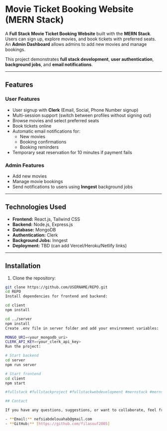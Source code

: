 # Movie Ticket Booking Website (MERN Stack)

A **Full Stack Movie Ticket Booking Website** built with the **MERN Stack**. Users can sign up, explore movies, and book tickets with preferred seats. An **Admin Dashboard** allows admins to add new movies and manage bookings.  

This project demonstrates **full stack development**, **user authentication**, **background jobs**, and **email notifications**.

---

## Features

### User Features
- User signup with **Clerk** (Email, Social, Phone Number signup)
- Multi-session support (switch between profiles without signing out)
- Browse movies and select preferred seats
- Book tickets online
- Automatic email notifications for:
  - New movies
  - Booking confirmations
  - Booking reminders
- Temporary seat reservation for 10 minutes if payment fails

### Admin Features
- Add new movies
- Manage movie bookings
- Send notifications to users using **Inngest** background jobs

---

## Technologies Used
- **Frontend:** React.js, Tailwind CSS
- **Backend:** Node.js, Express.js
- **Database:** MongoDB
- **Authentication:** Clerk
- **Background Jobs:** Inngest
- **Deployment:** TBD (can add Vercel/Heroku/Netlify links)

---

## Installation

1. Clone the repository:

```bash
git clone https://github.com/USERNAME/REPO.git
cd REPO
Install dependencies for frontend and backend:

cd client
npm install

cd ../server
npm install
Create .env file in server folder and add your environment variables:

MONGO_URI=<your_mongodb_uri>
CLERK_API_KEY=<your_clerk_api_key>
Run the project:

# Start backend
cd server
npm run server

# Start frontend
cd client
npm start

#fullstack #fullstackproject #fullstackwebdevelopment #mernstack #mernstackproject #collegeprojects #coding

## Contact

If you have any questions, suggestions, or want to collaborate, feel free to reach out:

- **Email:** nefsiabdelouahab@gmail.com
- **GitHub:** [https://github.com/filasouf2005]  
